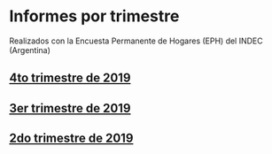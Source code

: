 # Informes por trimestre

Realizados con la Encuesta Permanente de Hogares (EPH) del INDEC (Argentina)

## [4to trimestre de 2019](trim_2019_04/informe.nb.html)

## [3er trimestre de 2019](trim_2019_03/informe.nb.html)

## [2do trimestre de 2019](trim_2019_02/informe.nb.html)



